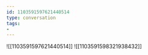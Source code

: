 ```yaml
---
id: 1103591597621440514
type: conversation
tags:
- 
---
```

![[1103591597621440514]]
![[1103591598321938432]]


